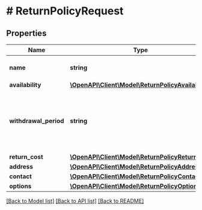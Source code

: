 # # ReturnPolicyRequest

## Properties

Name | Type | Description | Notes
------------ | ------------- | ------------- | -------------
**name** | **string** | Return policy name. |
**availability** | [**\OpenAPI\Client\Model\ReturnPolicyAvailability**](ReturnPolicyAvailability.md) |  |
**withdrawal_period** | **string** | Period in ISO 8601 format. Only periods in full days are accepted. | [optional]
**return_cost** | [**\OpenAPI\Client\Model\ReturnPolicyReturnCost**](ReturnPolicyReturnCost.md) |  |
**address** | [**\OpenAPI\Client\Model\ReturnPolicyAddress**](ReturnPolicyAddress.md) |  |
**contact** | [**\OpenAPI\Client\Model\ReturnPolicyContact**](ReturnPolicyContact.md) |  | [optional]
**options** | [**\OpenAPI\Client\Model\ReturnPolicyOptions**](ReturnPolicyOptions.md) |  |

[[Back to Model list]](../../README.md#models) [[Back to API list]](../../README.md#endpoints) [[Back to README]](../../README.md)
